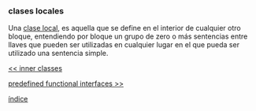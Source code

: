 ### clases locales

Una [clase local](https://docs.oracle.com/javase/tutorial/java/javaOO/localclasses.html), es aquella que se define en el interior de cualquier otro bloque, entendiendo por bloque un grupo de zero o más sentencias entre llaves que pueden ser utilizadas en cualquier lugar en el que pueda ser utilizado una sentencia simple.

[<< inner classes](./innerClases.md)

[predefined functional interfaces >>](.../functionalInterface/predefinedFunctionalInterfaces.md)

[índice](./../index.md)
